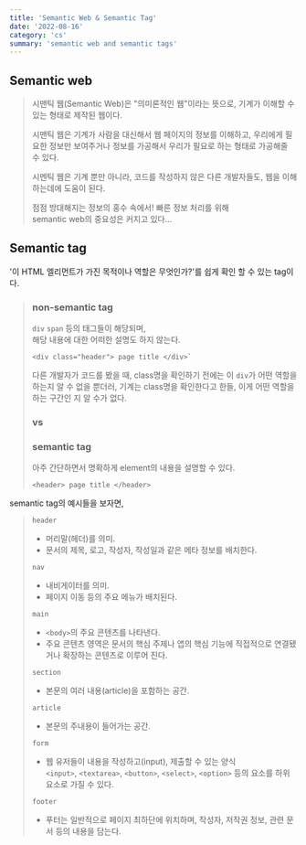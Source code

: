 ```yaml
---
title: 'Semantic Web & Semantic Tag'
date: '2022-08-16'
category: 'cs'
summary: 'semantic web and semantic tags'
---
```


## Semantic web

> 시맨틱 웹(Semantic Web)은 "의미론적인 웹"이라는 뜻으로, 기계가 이해할 수 있는 형태로 제작된 웹이다.
>
> 시맨틱 웹은 기계가 사람을 대신해서 웹 페이지의 정보를 이해하고, 우리에게 필요한 정보만 보여주거나 정보를 가공해서 우리가 필요로 하는 형태로 가공해줄 수 있다.
>
> 시멘틱 웹은 기계 뿐만 아니라, 코드를 작성하지 않은 다른 개발자들도, 웹을 이해하는데에 도움이 된다.
>
> 점점 방대해지는 정보의 홍수 속에서! 빠른 정보 처리를 위해  
> semantic web의 중요성은 커지고 있다...

## Semantic tag

'이 HTML 엘리먼트가 가진 목적이나 역할은 무엇인가?'를 쉽게 확인 할 수 있는 tag이다.

> ### non-semantic tag
>
> `div` `span` 등의 태그들이 해당되며,  
> 해당 내용에 대한 어떠한 설명도 하지 않는다.
>
> ```null
> <div class="header"> page title </div>`
> ```
>
> 다른 개발자가 코드를 봤을 때, class명을 확인하기 전에는 이 `div`가 어떤 역할을 하는지 알 수 없을 뿐더러, 기계는 class명을 확인한다고 한들, 이게 어떤 역할을 하는 구간인 지 알 수가 없다.
>
> ### vs
>
> ### semantic tag
>
> 아주 간단하면서 명확하게 element의 내용을 설명할 수 있다.
>
> ```null
> <header> page title </header>
> ```

semantic tag의 예시들을 보자면,

> `header`
>
> - 머리말(헤더)를 의미.
> - 문서의 제목, 로고, 작성자, 작성일과 같은 메타 정보를 배치한다.
>
> `nav`
>
> - 내비게이터를 의미.
> - 페이지 이동 등의 주요 메뉴가 배치된다.
>
> `main`
>
> - `<body>`의 주요 콘텐츠를 나타낸다.
> - 주요 콘텐츠 영역은 문서의 핵심 주제나 앱의 핵심 기능에 직접적으로 연결됐거나 확장하는 콘텐츠로 이루어 진다.
>
> `section`
>
> - 본문의 여러 내용(article)을 포함하는 공간.
>
> `article`
>
> - 본문의 주내용이 들어가는 공간.
>
> `form`
>
> - 웹 유저들이 내용을 작성하고(input), 제출할 수 있는 양식  
>   `<input>`, `<textarea>`, `<button>`, `<select>`, `<option>` 등의 요소를 하위 요소로 가질 수 있다.
>
> `footer`
>
> - 푸터는 일반적으로 페이지 최하단에 위치하며, 작성자, 저작권 정보, 관련 문서 등의 내용을 담는다.
